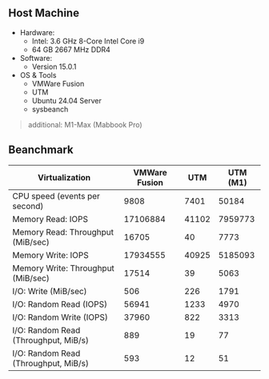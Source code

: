 
## Host Machine

- Hardware:
    - Intel: 3.6 GHz 8-Core Intel Core i9
    - 64 GB 2667 MHz DDR4
- Software:
    - Version 15.0.1
- OS & Tools
    - VMWare Fusion
    - UTM
    - Ubuntu 24.04 Server
    - sysbeanch


> additional: M1-Max (Mabbook Pro)


## Beanchmark

Virtualization | VMWare Fusion | UTM                | UTM (M1)
---------------|---------------|--------------------|------------------
CPU speed (events per second) |  9808 | 7401 | 50184
Memory Read: IOPS | 17106884 | 41102 | 7959773
Memory Read: Throughput (MiB/sec) | 16705 | 40 | 7773
Memory Write: IOPS | 17934555 | 40925 | 5185093
Memory Write: Throughput (MiB/sec) | 17514 | 39 | 5063
I/O: Write (MiB/sec) | 506  | 226 | 1791
I/O: Random Read (IOPS) | 56941 | 1233 | 4970
I/O: Random Write (IOPS) | 37960 | 822 | 3313
I/O: Random Read (Throughput, MiB/s) | 889 | 19 | 77
I/O: Random Read (Throughput, MiB/s) | 593 | 12 | 51
